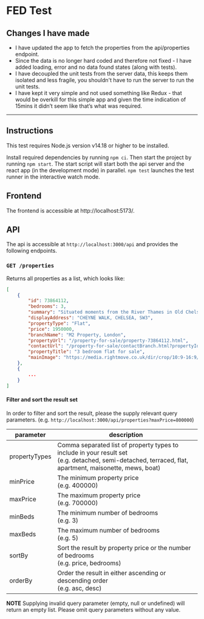 # FED Test

## Changes I have made
- I have updated the app to fetch the properties from the api/properties endpoint.
- Since the data is no longer hard coded and therefore not fixed - I have added loading, error and no data found states (along with tests).
- I have decoupled the unit tests from the server data, this keeps them isolated and less fragile, you shouldn't have to run the server to run the unit tests.
- I have kept it very simple and not used something like Redux - that would be overkill for this simple app and given the time indication of 15mins it didn’t seem like that’s what was required.

-------------------

## Instructions

This test requires Node.js version v14.18 or higher to be installed.

Install required dependencies by running `npm ci`. Then start the project by running `npm start`.
The start script will start both the api server and the react app (in the development mode) in parallel.
`npm test` launches the test runner in the interactive watch mode.

## Frontend

The frontend is accessible at http://localhost:5173/.

## API

The api is accessible at `http://localhost:3000/api` and provides the following endpoints.

### `GET /properties`

Returns all properties as a list, which looks like:

```json
[
    {
        "id": 73864112,
        "bedrooms": 3,
        "summary": "Situated moments from the River Thames in Old Chelsea...",
        "displayAddress": "CHEYNE WALK, CHELSEA, SW3",
        "propertyType": "Flat",
        "price": 1950000,
        "branchName": "M2 Property, London",
        "propertyUrl": "/property-for-sale/property-73864112.html",
        "contactUrl": "/property-for-sale/contactBranch.html?propertyId=73864112",
        "propertyTitle": "3 bedroom flat for sale",
        "mainImage": "https://media.rightmove.co.uk/dir/crop/10:9-16:9/38k/37655/53588679/37655_CAM170036_IMG_01_0000_max_476x317.jpg"
    },
    {
        ...
    }
]
```

#### Filter and sort the result set

In order to filter and sort the result, please the supply relevant query parameters. (e.g. `http://localhost:3000/api/properties?maxPrice=800000`)

| parameter     | description                                                                                                                                                 |
| ------------- | ----------------------------------------------------------------------------------------------------------------------------------------------------------- |
| propertyTypes | Comma separated list of property types to include in your result set<br/> (e.g. detached, semi-detached, terraced, flat, apartment, maisonette, mews, boat) |
| minPrice      | The minimum property price <br/> (e.g. 400000)                                                                                                              |
| maxPrice      | The maximum property price <br/> (e.g. 700000)                                                                                                              |
| minBeds       | The minimum number of bedrooms <br/> (e.g. 3)                                                                                                               |
| maxBeds       | The maximum number of bedrooms <br/> (e.g. 5)                                                                                                               |
| sortBy        | Sort the result by property price or the number of bedrooms <br/> (e.g. price, bedrooms)                                                                    |
| orderBy       | Order the result in either ascending or descending order <br/> (e.g. asc, desc)                                                                             |

**NOTE** Supplying invalid query parameter (empty, null or undefined) will return an empty list. Please omit query parameters without any value.

